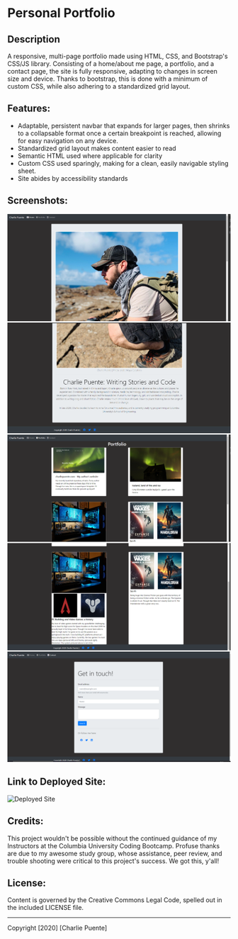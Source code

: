 # Personal Portfolio

## Description

A responsive, multi-page portfolio made using HTML, CSS, and Bootstrap's CSS/JS library. Consisting of a home/about me page, a portfolio, and a contact page, the site is fully responsive, adapting to changes in screen size and device. Thanks to bootstrap, this is done with a minimum of custom CSS, while also adhering to a standardized grid layout.

## Features:

- Adaptable, persistent navbar that expands for larger pages, then shrinks to a collapsable format once a certain breakpoint is reached, allowing for easy navigation on any device.
- Standardized grid layout makes content easier to read
- Semantic HTML used where applicable for clarity
- Custom CSS used sparingly, making for a clean, easily navigable styling sheet.
- Site abides by accessibility standards

## Screenshots:

![About Me part 1](assets/images/about1.png)
![About Me Part 2](assets/images/about2.png)
![Portfolio Part 1](assets/images/portfolio1.png)
![Portfolio Part 2](assets/images/portfolio2.png)
![Contact page](assets/images/contact1.png)

## Link to Deployed Site:

![Deployed Site](https://puentebravo.github.io)

## Credits:

This project wouldn't be possible without the continued guidance of my Instructors at the Columbia University Coding Bootcamp. Profuse thanks are due to my awesome study group, whose assistance, peer review, and trouble shooting were critical to this project's success. We got this, y'all!

## License:

Content is governed by the Creative Commons Legal Code, spelled out in the included LICENSE file.

---

Copyright [2020] [Charlie Puente]
